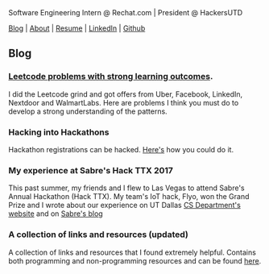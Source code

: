 
<meta name="description" content="Rahul Sonwalkar. I'm a software engineer and product manager who is excited about almost anything in the world. I study computer science at UT Dallas. I have interned on Rechat's API team and a few other startups in the past.">

<script>
  (function(i,s,o,g,r,a,m){i['GoogleAnalyticsObject']=r;i[r]=i[r]||function(){
  (i[r].q=i[r].q||[]).push(arguments)},i[r].l=1*new Date();a=s.createElement(o),
  m=s.getElementsByTagName(o)[0];a.async=1;a.src=g;m.parentNode.insertBefore(a,m)
  })(window,document,'script','https://www.google-analytics.com/analytics.js','ga');

  ga('create', 'UA-104177854-1', 'auto');
  ga('send', 'pageview');

</script>

<!---  Comments for SEO
Rahul Sonwalkar
Rahul Sonwalkar
Rahul Sonwalkar
UT Dallas
UT Dallas
-->
<title> Rahul Sonwalkar | Engineer & Product </title>
Software Engineering Intern @ Rechat.com | President @ HackersUTD

[Blog](http://rahul.ru)    |   [About](http://rahul.ru/about)   |   [Resume](http://rahul.ru/RahulSonwalkar_RESUME.pdf) | [LinkedIn](https://linkedin.com/in/rahulsonwalkar23) | [Github](https://github.com/rahulsonwalkar)

<!---  Comments for SEO
Rahul Sonwalkar
Rahul Sonwalkar
Rahul Sonwalkar
UT Dallas
UT Dallas
-->
<!---  Comments for SEO
Rahul Sonwalkar
Rahul Sonwalkar
Rahul Sonwalkar
UT Dallas
UT Dallas
-->


<!---  Comments for SEO
Rahul Sonwalkar
Rahul Sonwalkar
Rahul Sonwalkar
UT Dallas
UT Dallas
-->
<!---  Comments for SEO
Rahul Sonwalkar
Rahul Sonwalkar
Rahul Sonwalkar
UT Dallas
UT Dallas
-->

## Blog

### [Leetcode problems with strong learning outcomes](http://rahul.ru/blog/leetcode-problems-with-high-learning-outcomes).

I did the Leetcode grind and got offers from Uber, Facebook, LinkedIn, Nextdoor and WalmartLabs. Here are problems I think you must do to develop a strong understanding of the patterns.

### Hacking into Hackathons

Hackathon registrations can be hacked. [Here's](http://rahul.ru/blog/hacking-into-hackathons) how you could do it.


### My experience at Sabre's Hack TTX 2017

This past summer, my friends and I flew to Las Vegas to attend Sabre's Annual Hackathon (Hack TTX). My team's IoT hack, Flyo, won the Grand Prize and I wrote about our experience on UT Dallas [CS Department's website](http://cs.utdallas.edu/2017-student-summer-computer-science-experiences/) and on [Sabre's blog](https://www.sabre.com/insights/developers-go-all-in-at-hackathonttx-in-las-vegas/)


### A collection of links and resources (updated)

A collection of links and resources that I found extremely helpful. Contains both programming and non-programming resources and can be found [here](http://rahul.ru/resources).

<!---  Comments for SEO
Rahul Sonwalkar
Rahul Sonwalkar
Rahul Sonwalkar
UT Dallas
UT Dallas
-->
<!---  Comments for SEO
Rahul Sonwalkar
Rahul Sonwalkar
Rahul Sonwalkar
UT Dallas
UT Dallas
-->
